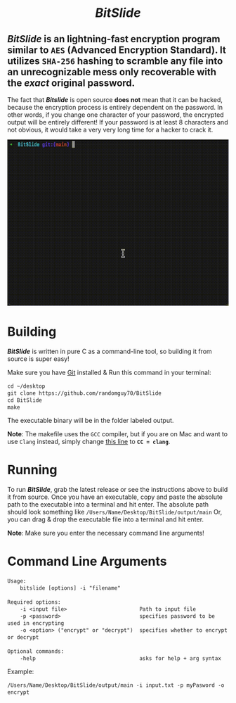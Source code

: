 # ***<div align="center"> BitSlide </div>***

## ***BitSlide*** is an lightning-fast encryption program similar to `AES` (Advanced Encryption Standard). It utilizes `SHA-256` hashing to scramble any file into an unrecognizable mess only recoverable with the *exact* original password.

 The fact that ***Bitslide*** is open source **does not** mean that it can be hacked, because the encryption process is entirely dependent on the password. In other words, if you change one character of your password, the encrypted output will be entirely different! If your password is at least 8 characters and not obvious, it would take a very very long time for a hacker to crack it.

![Demo Image](https://github.com/randomguy70/BitSlide/blob/main/images/eyeCandy.gif)

# Building

***BitSlide*** is written in pure C as a command-line tool, so building it from source is super easy!

Make sure you have [Git](https://git-scm.com/downloads) installed &
Run this command in your terminal:

    cd ~/desktop
    git clone https://github.com/randomguy70/BitSlide
    cd BitSlide
    make

The executable binary will be in the folder labeled output.
>
**Note**: The makefile uses the `GCC` compiler, but if you are on Mac and want to use `Clang` instead, simply change [this line](https://github.com/randomguy70/BitSlide/blob/934e07c619478b744b31ad513f0238af093b5a59/makefile#L7) to **`CC = clang`**.

# Running

To run ***BitSlide***, grab the latest release or see the instructions above to build it from source. Once you have an executable, copy and paste the absolute path to the executable into a terminal and hit enter. The absolute path should look something like `/Users/Name/Desktop/BitSlide/output/main` Or, you can drag & drop the executable file into a terminal and hit enter.

**Note**: Make sure you enter the necessary command line arguments!

# Command Line Arguments

    Usage:
	    bitslide [options] -i "filename"
	    
	Required options:
		-i <input file>                       Path to input file 
		-p <password>                         specifies password to be used in encrypting
		-o <option> ("encrypt" or "decrypt")  specifies whether to encrypt or decrypt
	
	Optional commands:
		-help                                 asks for help + arg syntax
Example:

    /Users/Name/Desktop/BitSlide/output/main -i input.txt -p myPasword -o encrypt
